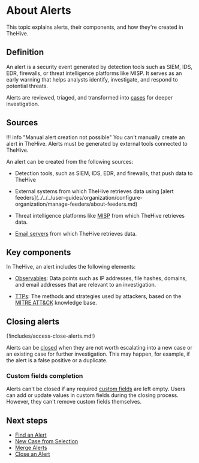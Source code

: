 # About Alerts

This topic explains alerts, their components, and how they're created in TheHive.

## Definition

An alert is a security event generated by detection tools such as SIEM, IDS, EDR, firewalls, or threat intelligence platforms like MISP. It serves as an early warning that helps analysts identify, investigate, and respond to potential threats.

Alerts are reviewed, triaged, and transformed into [cases](../cases/about-cases.md) for deeper investigation.

## Sources

!!! info "Manual alert creation not possible"
    You can't manually create an alert in TheHive. Alerts must be generated by external tools connected to TheHive.

An alert can be created from the following sources:

* Detection tools, such as SIEM, IDS, EDR, and firewalls, that push data to TheHive

* <!-- md:version 5.5 --> External systems from which TheHive retrieves data using [alert feeders](../../../user-guides/organization/configure-organization/manage-feeders/about-feeders.md)

* Threat intelligence platforms like [MISP](../../../administration/misp.md) from which TheHive retrieves data.

* [Email servers](../../../administration/email-intake-connector.md) from which TheHive retrieves data.

## Key components

In TheHive, an alert includes the following elements:

* [Observables](../alerts/alerts-description/view-observables.md): Data points such as IP addresses, file hashes, domains, and email addresses that are relevant to an investigation.

* [TTPs](../alerts/alerts-description/view-ttps.md): The methods and strategies used by attackers, based on the [MITRE ATT&CK](https://attack.mitre.org/) knowledge base.

## Closing alerts

{!includes/access-close-alerts.md!}

Alerts can be [closed](../alerts/close-an-alert.md) when they are not worth escalating into a new case or an existing case for further investigation. This may happen, for example, if the alert is a false positive or a duplicate.

### Custom fields completion

Alerts can't be closed if any required [custom fields](../../../administration/custom-fields/about-custom-fields.md) are left empty. Users can add or update values in custom fields during the closing process. However, they can't remove custom fields themselves.

<h2>Next steps</h2>

* [Find an Alert](../alerts/search-for-alerts/find-an-alert.md)
* [New Case from Selection](../alerts/alerts-description/new-case-from-selection.md)
* [Merge Alerts](../alerts/alerts-description/merge-alerts.md)
* [Close an Alert](close-an-alert.md)